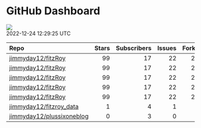 GitHub Dashboard
================

![](https://github.com/jimmyday12/status/workflows/Render%20Status/badge.svg)  
2022-12-24 12:29:25 UTC

| Repo                                                                      | Stars | Subscribers | Issues | Forks | Status                                                                                                                                                                                | Commit                                                                                                                                                                                                        |
| :------------------------------------------------------------------------ | ----: | ----------: | -----: | ----: | :------------------------------------------------------------------------------------------------------------------------------------------------------------------------------------ | :------------------------------------------------------------------------------------------------------------------------------------------------------------------------------------------------------------ |
| [jimmyday12/fitzRoy](https://github.com/jimmyday12/fitzRoy)               |    99 |          17 |     22 |    27 | [![](https://github.com/jimmyday12/fitzRoy/workflows/R-CMD-check/badge.svg)](https://github.com/jimmyday12/fitzRoy/actions/runs/3763109393)                                           | <a href="https://github.com/jimmyday12/fitzRoy/commit/354b7dab388f8b45a09d12341ff4de2e95154600" title="updating pkgdown action">354b7d</a>                                                                    |
| [jimmyday12/fitzRoy](https://github.com/jimmyday12/fitzRoy)               |    99 |          17 |     22 |    27 | [![](https://github.com/jimmyday12/fitzRoy/workflows/pkgdown/badge.svg)](https://github.com/jimmyday12/fitzRoy/actions/runs/3763109391)                                               | <a href="https://github.com/jimmyday12/fitzRoy/commit/354b7dab388f8b45a09d12341ff4de2e95154600" title="updating pkgdown action">354b7d</a>                                                                    |
| [jimmyday12/fitzRoy](https://github.com/jimmyday12/fitzRoy)               |    99 |          17 |     22 |    27 | [![](https://github.com/jimmyday12/fitzRoy/workflows/Commands/badge.svg)](https://github.com/jimmyday12/fitzRoy/actions/runs/3365870573)                                              | <a href="https://github.com/jimmyday12/fitzRoy/commit/e9088a5977b503f91c2d2315d9c9bba3ae193800" title="updating actions versions">e9088a</a>                                                                  |
| [jimmyday12/fitzRoy](https://github.com/jimmyday12/fitzRoy)               |    99 |          17 |     22 |    27 | [![](https://github.com/jimmyday12/fitzRoy/workflows/Render%20README/badge.svg)](https://github.com/jimmyday12/fitzRoy/actions/runs/3762993233)                                       | <a href="https://github.com/jimmyday12/fitzRoy/commit/4aeb3f26364535b4f98caf72a1e0bfd0e4bcf75d" title="updating action">4aeb3f</a>                                                                            |
| [jimmyday12/fitzRoy](https://github.com/jimmyday12/fitzRoy)               |    99 |          17 |     22 |    27 | [![](https://github.com/jimmyday12/fitzRoy/workflows/pages-build-deployment/badge.svg)](https://github.com/jimmyday12/fitzRoy/actions/runs/3763124627)                                | <a href="https://github.com/jimmyday12/fitzRoy/commit/15a717c881b8d6e70f06b71bb6b66587f15a49df" title="Deploying to gh-pages from @ jimmyday12/fitzRoy@354b7dab388f8b45a09d12341ff4de2e95154600 🚀">15a717</a> |
| [jimmyday12/fitzroy\_data](https://github.com/jimmyday12/fitzroy_data)    |     1 |           4 |      1 |     0 | [![](https://github.com/jimmyday12/fitzroy_data/workflows/get%20new%20data/badge.svg)](https://github.com/jimmyday12/fitzroy_data/actions/runs/3765948718)                            | <a href="https://github.com/jimmyday12/fitzroy_data/commit/a260f38b8df2b6148303c5220b7ce51a211da5f9" title="updating weekly_data_process">a260f3</a>                                                          |
| [jimmyday12/plussixoneblog](https://github.com/jimmyday12/plussixoneblog) |     0 |           3 |      0 |     1 | [![](https://github.com/jimmyday12/plussixoneblog/workflows/Get%20new%20data%20and%20rebuild%20site/badge.svg)](https://github.com/jimmyday12/plussixoneblog/actions/runs/3771073572) | <a href="https://github.com/jimmyday12/plussixoneblog/commit/8c9cf62682546b0dac48319d43e5132bcd03ec98" title="Commit from GitHub Actions (Get new data and rebuild site)">8c9cf6</a>                          |

